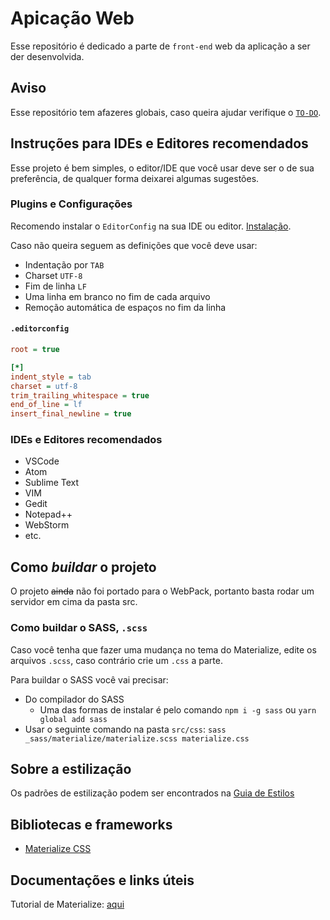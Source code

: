# Apicação Web

Esse repositório é dedicado a parte de `front-end` web da aplicação a ser der desenvolvida.

## Aviso

Esse repositório tem afazeres globais, caso queira ajudar verifique o [`TO-DO`](TO-DO.md).

## Instruções para IDEs e Editores recomendados

Esse projeto é bem simples, o editor/IDE que você usar deve ser o de sua preferência, de qualquer forma deixarei algumas sugestões.

### Plugins e Configurações

Recomendo instalar o `EditorConfig` na sua IDE ou editor. [Instalação](https://inf2-2019.github.io/help/editorconfig/).

Caso não queira seguem as definições que você deve usar:

- Indentação por `TAB`
- Charset `UTF-8`
- Fim de linha `LF`
- Uma linha em branco no fim de cada arquivo
- Remoção automática de espaços no fim da linha

#### `.editorconfig`

```ini
root = true

[*]
indent_style = tab
charset = utf-8
trim_trailing_whitespace = true
end_of_line = lf
insert_final_newline = true
```

### IDEs e Editores recomendados

- VSCode
- Atom
- Sublime Text
- VIM
- Gedit
- Notepad++
- WebStorm
- etc.

## Como _buildar_ o projeto

O projeto ~~ainda~~ não foi portado para o WebPack, portanto basta rodar um servidor em cima da pasta src.

### Como buildar o SASS, `.scss`

Caso você tenha que fazer uma mudança no tema do Materialize, edite os arquivos `.scss`, caso contrário crie um `.css` a parte.

Para buildar o SASS você vai precisar:

- Do compilador do SASS
  - Uma das formas de instalar é pelo comando `npm i -g sass` ou `yarn global add sass`
- Usar o seguinte comando na pasta `src/css`: `sass _sass/materialize/materialize.scss materialize.css`

## Sobre a estilização

Os padrões de estilização podem ser encontrados na [Guia de Estilos](docs/guia-de-estilos.md)

## Bibliotecas e frameworks

- [Materialize CSS](https://materializecss.com/)

## Documentações e links úteis

Tutorial de Materialize: [aqui](https://www.youtube.com/playlist?list=PLwXQLZ3FdTVGJxKF3ShplF8nMuuxldlEk)
